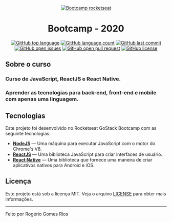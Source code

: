 <div align="center"><a href="https://rocketseat.com.br">

<img src="https://camo.githubusercontent.com/8c13dc2618dbd7f76d1d574350b98fdee1335ce5/68747470733a2f2f726f636b6574736561742d63646e2e73332d73612d656173742d312e616d617a6f6e6177732e636f6d2f626f6f7463616d702d6865616465722e706e67" title="Bootcamp Rocketseat" alt="Bootcamp rocketseat"></a>

  <h1>Bootcamp - 2020</h1>
</div>

<div align="center">

[![GitHub top language](https://img.shields.io/github/languages/top/rogerlista/bootcamp-2020?color=%2304D361)]() [![GitHub language count](https://img.shields.io/github/languages/count/rogerlista/bootcamp-2020?color=%2304D361)]() [![GitHub last commit](https://img.shields.io/github/last-commit/rogerlista/bootcamp-2020?color=%2304D361)](https://github.com/rogerlista/bootcamp-2020/commits/master) [![GitHub open issues](https://img.shields.io/github/issues/rogerlista/bootcamp-2020?color=%2304D361)](https://github.com/rogerlista/bootcamp-2020/issues) [![GitHub open pull request](https://img.shields.io/github/issues-pr/rogerlista/bootcamp-2020?color=%2304D361)](https://github.com/rogerlista/bootcamp-2020/pulls) [![GitHub license](https://img.shields.io/github/license/rogerlista/bootcamp-2020?color=%2304D361)](https://github.com/rogerlista/bootcamp-2020/blob/master/LICENSE)

</div>

## Sobre o curso

### Curso de JavaScript, ReactJS e React Native.

### Aprender as tecnologias para back-end, front-end e mobile com apenas uma linguagem.

## Tecnologias

Este projeto foi desenvolvido no Rocketseat GoStack Bootcamp com as seguinte tecnologias:

- **[NodeJS](https://nodejs.org/en)** — Uma máquina para executar JavaScript com o motor do Chrome's V8.
- **[ReactJS](https://reactjs.org)** — Uma biblioteca JavaScript para criar interfaces de usuário.
- **[React Native](https://reactnative.dev)** — Uma biblioteca que fornece uma maneira de criar aplicativos nativos para Android e iOS.

## Licença

Este projeto está sob a licença MIT. Veja o arquivo [LICENSE](https://github.com/lukemorales/rocketshoes-react-native/blob/master/LICENSE) para obter mais informações.

---

Feito por Rogério Gomes Rios
